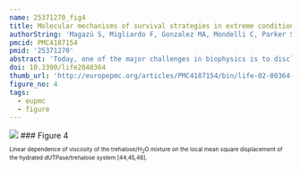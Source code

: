 ```yaml
---
name: 25371270_fig4
title: Molecular mechanisms of survival strategies in extreme conditions.
authorString: 'Magazù S, Migliardo F, Gonzalez MA, Mondelli C, Parker SF, Vertessy BG.'
pmcid: PMC4187154
pmid: '25371270'
abstract: 'Today, one of the major challenges in biophysics is to disclose the molecular mechanisms underlying biological processes. In such a frame, the understanding of the survival strategies in extreme conditions received a lot of attention both from the scientific and applicative points of view. Since nature provides precious suggestions to be applied for improving the quality of life, extremophiles are considered as useful model-systems. The main goal of this review is to present an overview of some systems, with a particular emphasis on trehalose playing a key role in several extremophile organisms. The attention is focused on the relation among the structural and dynamic properties of biomolecules and bioprotective mechanisms, as investigated by complementary spectroscopic techniques at low- and high-temperature values.'
doi: 10.3390/life2040364
thumb_url: 'http://europepmc.org/articles/PMC4187154/bin/life-02-00364-g004.gif'
figure_no: 4
tags:
  - eupmc
  - figure
---
```

<img src='http://europepmc.org/articles/PMC4187154/bin/life-02-00364-g004.jpg' style='max-height: 300px'>
### Figure 4
<p style='font-size: 10px;'>Linear dependence of viscosity of the trehalose/H<sub>2</sub>O mixture on the local mean square displacement of the hydrated dUTPase/trehalose system [<xref rid="B44-life-02-00364" ref-type="bibr">44</xref>,<xref rid="B45-life-02-00364" ref-type="bibr">45</xref>,<xref rid="B46-life-02-00364" ref-type="bibr">46</xref>].</p>
